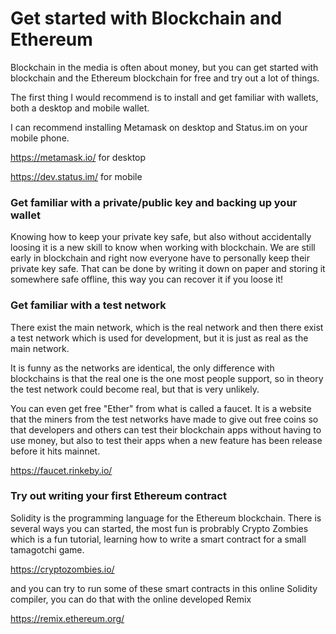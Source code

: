 # Get started with Blockchain and Ethereum

Blockchain in the media is often about money, but you can get started with blockchain and the Ethereum blockchain for free and try out a lot of things.

The first thing I would recommend is to install and get familiar with wallets, both a desktop and mobile wallet.

I can recommend installing Metamask on desktop and Status.im on your mobile phone.

https://metamask.io/ for desktop

https://dev.status.im/ for mobile

### Get familiar with a private/public key and backing up your wallet

Knowing how to keep your private key safe, but also without accidentally loosing it is a new skill to know when working with blockchain. We are still early in blockchain and right now everyone have to personally keep their private key safe. That can be done by writing it down on paper and storing it somewhere safe offline, this way you can recover it if you loose it!

### Get familiar with a test network

There exist the main network, which is the real network and then there exist a test network which is used for development, but it is just as real as the main network. 

It is funny as the networks are identical, the only difference with blockchains is that the real one is the one most people support, so in theory the test network could become real, but that is very unlikely.

You can even get free "Ether" from what is called a faucet. It is a website that the miners from the test networks have made to give out free coins so that developers and others can test their blockchain apps without having to use money, but also to test their apps when a new feature has been release before it hits mainnet.

https://faucet.rinkeby.io/

### Try out writing your first Ethereum contract

Solidity is the programming language for the Ethereum blockchain. There is several ways you can started, the most fun is probrably Crypto Zombies which is a fun tutorial, learning how to write a smart contract for a small tamagotchi game.

<https://cryptozombies.io/>

and you can try to run some of these smart contracts in this online Solidity compiler, you can do that with the online developed Remix

https://remix.ethereum.org/